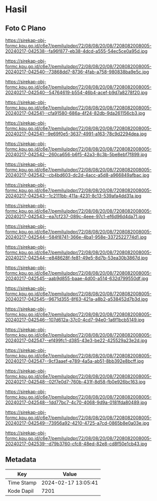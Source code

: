 # Hasil

## Foto C Plano

https://sirekap-obj-formc.kpu.go.id/c6e7/pemilu/pdpr/72/08/08/20/08/7208082008005-20240217-042538--fa96f877-eb38-4dcd-a555-54ec5ce0a95d.jpg

https://sirekap-obj-formc.kpu.go.id/c6e7/pemilu/pdpr/72/08/08/20/08/7208082008005-20240217-042540--73868dd7-8736-4fab-a758-980838ba9e5c.jpg

https://sirekap-obj-formc.kpu.go.id/c6e7/pemilu/pdpr/72/08/08/20/08/7208082008005-20240217-042540--54764619-b554-46b4-acef-b9d7a8278f20.jpg

https://sirekap-obj-formc.kpu.go.id/c6e7/pemilu/pdpr/72/08/08/20/08/7208082008005-20240217-042541--cfa91580-686a-4f24-82db-9da261156cb3.jpg

https://sirekap-obj-formc.kpu.go.id/c6e7/pemilu/pdpr/72/08/08/20/08/7208082008005-20240217-042541--9e69f0e5-3637-4991-a163-78c9d2294dea.jpg

https://sirekap-obj-formc.kpu.go.id/c6e7/pemilu/pdpr/72/08/08/20/08/7208082008005-20240217-042542--260ca656-b6f5-42a3-8c3b-5be8ebf7f899.jpg

https://sirekap-obj-formc.kpu.go.id/c6e7/pemilu/pdpr/72/08/08/20/08/7208082008005-20240217-042542--cb4bd603-dc2d-4acc-a5d8-a966849afbac.jpg

https://sirekap-obj-formc.kpu.go.id/c6e7/pemilu/pdpr/72/08/08/20/08/7208082008005-20240217-042543--1c2111bb-411a-4231-8c13-539afa4dd31a.jpg

https://sirekap-obj-formc.kpu.go.id/c6e7/pemilu/pdpr/72/08/08/20/08/7208082008005-20240217-042543--ea7cf237-089c-4eee-97c1-ef6d96d4da71.jpg

https://sirekap-obj-formc.kpu.go.id/c6e7/pemilu/pdpr/72/08/08/20/08/7208082008005-20240217-042544--584f8741-366e-4ba1-958e-3372522774d1.jpg

https://sirekap-obj-formc.kpu.go.id/c6e7/pemilu/pdpr/72/08/08/20/08/7208082008005-20240217-042544--e848628f-fe81-49e5-8d7b-53ea30b3867d.jpg

https://sirekap-obj-formc.kpu.go.id/c6e7/pemilu/pdpr/72/08/08/20/08/7208082008005-20240217-042545--aab9d855-baae-4d00-a514-632d799550df.jpg

https://sirekap-obj-formc.kpu.go.id/c6e7/pemilu/pdpr/72/08/08/20/08/7208082008005-20240217-042545--9671d355-8f63-421a-a8b2-a538452d7b3d.jpg

https://sirekap-obj-formc.kpu.go.id/c6e7/pemilu/pdpr/72/08/08/20/08/7208082008005-20240217-042546--107d612a-37c0-4cd7-94e0-1a6f1bcb5149.jpg

https://sirekap-obj-formc.kpu.go.id/c6e7/pemilu/pdpr/72/08/08/20/08/7208082008005-20240217-042547--ef499fc1-d385-43e3-be22-425529a23e2d.jpg

https://sirekap-obj-formc.kpu.go.id/c6e7/pemilu/pdpr/72/08/08/20/08/7208082008005-20240217-042547--9cf3aaef-e789-4a5a-ab51-8bb392e8bcff.jpg

https://sirekap-obj-formc.kpu.go.id/c6e7/pemilu/pdpr/72/08/08/20/08/7208082008005-20240217-042548--02f7e0d7-760b-431f-8d58-fb0e926bc163.jpg

https://sirekap-obj-formc.kpu.go.id/c6e7/pemilu/pdpr/72/08/08/20/08/7208082008005-20240217-042548--1dd77bc7-4c70-4068-9d9a-0181fda80489.jpg

https://sirekap-obj-formc.kpu.go.id/c6e7/pemilu/pdpr/72/08/08/20/08/7208082008005-20240217-042549--73956a92-4210-4725-a7cd-0865b8e0a03e.jpg

https://sirekap-obj-formc.kpu.go.id/c6e7/pemilu/pdpr/72/08/08/20/08/7208082008005-20240217-042539--d79b3760-cfc8-48ed-82e8-cd8f50e1cb43.jpg


## Metadata

| Key        | Value               |
| ---------- | ------------------- |
| Time Stamp | 2024-02-17 13:05:41 |
| Kode Dapil | 7201                |



